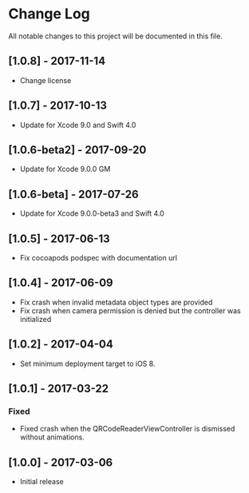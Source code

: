 # Change Log
All notable changes to this project will be documented in this file.


## [1.0.8] - 2017-11-14
- Change license

## [1.0.7] - 2017-10-13
- Update for Xcode 9.0 and Swift 4.0

## [1.0.6-beta2] - 2017-09-20
- Update for Xcode 9.0.0 GM

## [1.0.6-beta] - 2017-07-26
- Update for Xcode 9.0.0-beta3 and Swift 4.0

## [1.0.5] - 2017-06-13
- Fix cocoapods podspec with documentation url

## [1.0.4] - 2017-06-09
- Fix crash when invalid metadata object types are provided
- Fix crash when camera permission is denied but the controller was initialized

## [1.0.2] - 2017-04-04
- Set minimum deployment target to iOS 8.

## [1.0.1] - 2017-03-22
### Fixed
- Fixed crash when the QRCodeReaderViewController is dismissed without animations.

## [1.0.0] - 2017-03-06
- Initial release
